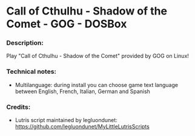 # Call of Cthulhu - Shadow of the Comet - GOG - DOSBox
### Description:
Play "Call of Cthulhu - Shadow of the Comet" provided by GOG on Linux!
### Technical notes:
- Multilanguage: during install you can choose game text language between English, French, Italian, German and Spanish
### Credits:
- Lutris script maintained by legluondunet: https://github.com/legluondunet/MyLittleLutrisScripts
